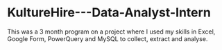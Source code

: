 # KultureHire---Data-Analyst-Intern
This was a 3 month program on a project where I used my skills in Excel, Google Form, PowerQuery and MySQL to collect, extract and analyse.
